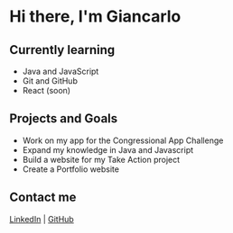 # Hi there, I'm Giancarlo

## Currently learning
- Java and JavaScript
- Git and GitHub 
- React (soon) 

## Projects and Goals 
- Work on my app for the Congressional App Challenge
- Expand my knowledge in Java and Javascript 
- Build a website for my Take Action project
- Create a Portfolio website 

## Contact me
[LinkedIn](www.linkedin.com/in/giancarlo-perez-156338361) | [GitHub](https://github.com/giancarloperez-cs)

